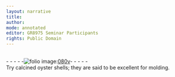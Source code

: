 ```yaml
---
layout: narrative
title: 
author:
mode: annotated
editor: GR8975 Seminar Participants
rights: Public Domain
---
```


 <br/>- - - - -<a href="http://gallica.bnf.fr/ark:/12148/btv1b10500001g/f166.image"><img src="assets/photo-icon.png" alt="folio image: " style="display:inline-block; margin-bottom:-3px;">080v</a>- - - - - <br/> 
 Try calcined oyster shells; they are said to be excellent for molding. 
 
